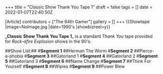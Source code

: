 +++
title = "Classic Show Thank You Tape 1"
draft = false
tags = []
date = 2022-01-07T22:40:50Z

[Article]
contributors = ["The 64th Gamer"]
gallery = []
+++
{{Showtape
|image=NoImage.jpg
|date=1990's
|showbizreel=y}}

**_Classic Show Thank You Tape 1**_ is a standard _Thank You_ tape provided for _Rock-afire Explosion_ shows in the 90's.

##Show List:##
#**Segment 1**
##Herman The Worm
#**Segment 2**
##Pierce-a-phobia
#**Segment 3**
##Gatorland 1
#**Segment 4**
##Gatorland 2
#**Segment 5**
##Gatorland 3
#**Segment 6**
##Name Change
#**Segment 7**
##Think For Yourself
#**Segment 8**
##Wipies
#**Segment 9**
##Power Blew